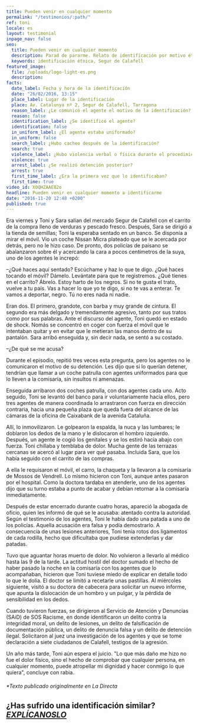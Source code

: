 ```yaml
---
title: Pueden venir en cualquier momento
permalink: "/testimonios/:path/"
ref: toni
locale: es
layout: testimonial
inpage_nav: false
seo:
  title: Pueden venir en cualquier momento
  description: Parad de pararme. Relato de identificación por motivo étnico en Segur de Calafell.
  keywords: identificación étnica, Segur de Calafell
featured_image:
  file: /uploads/logo-light-es.png
  description: 
facts:
  date_label: Fecha y hora de la identificación
  date: "26/02/2016, 13:15"
  place_label: Lugar de la identificación
  place: Av. Catalunya nº 2, Segur de Calafell, Tarragona
  reason_label: ¿Le comunicó el agente el motivo de la identificación?
  reason: false
  identification_label: ¿Se identificó el agente?
  identification: false
  in_uniform_label: ¿El agente estaba uniformado?
  in_uniform: false
  search_label: ¿Hubo cacheo después de la identificación?
  search: true
  violence_label: ¿Hubo violencia verbal o física durante el procedimiento de identificación y registro?
  violence: true
  arrest_label: ¿Se realizó detención posterior?
  arrest: true
  first_time_label: ¿Era la primera vez que lo identificaban?
  first_time: true
video_id: X0QHZAAE82o
headline: Pueden venir en cualquier momento a identificarme
date: "2016-11-20 12:48 +0200"
published: true
---
```

Era viernes y Toni y Sara salían del mercado Segur de Calafell con el carrito de la compra lleno de verduras y pescado fresco. Después, Sara se dirigió a la tienda de semillas; Toni la esperaba sentado en un banco. Se disponía a mirar el móvil. Vio un coche Nissan Micra plateado que se le acercada por detrás, pero no le hizo caso. De pronto, dos policías de paisano se abalanzaron sobre él y acercando la cara a pocos centímetros de la suya, uno de los agentes le increpó:

–¿Qué haces aquí sentado? Escúchame y haz lo que te digo. ¿Qué haces tocando el móvil? Dámelo. Levántate para que te registremos. ¿Qué tienes en el carrito? Ábrelo. Estoy harto de los negros. Si no te gusta el trato, vuelve a tu país. Vas a hacer lo que yo te digo, si no te vas a enterar. Te vamos a deportar, negro. Tú no eres nada ni nadie.

Eran dos. El primero, grandote, con barba y muy grande de cintura. El segundo era más delgado y tremendamente agresivo, tanto por sus tratos como por sus palabras. Ante el discurso del agente, Toni quedó en estado de shock. Nomás se concentró en coger con fuerza el móvil que le intentaban quitar y en evitar que le metieran las manos dentro de su pantalón. Sara arribó enseguida y, sin decir nada, se sentó a su costado.

–¿De qué se me acusa?

Durante el episodio, repitió tres veces esta pregunta, pero los agentes no le comunicaron el motivo de su detención. Les dijo que si lo querían detener, tendrían que llamar a un coche patrulla con agentes uniformados para que lo lleven a la comisaría, sin insultos ni amenazas.

Enseguida arribaron dos coches patrulla, con dos agentes cada uno. Acto seguido, Toni se levantó del banco para ir voluntariamente hacia ellos, pero tres agentes de manera coordinada lo arrastraron con fuerza en dirección contraria, hacia una pequeña plaza que queda fuera del alcance de las cámaras de la oficina de Caixabank de la avenida Cataluña.

Allí, lo inmovilizaron. Le golpearon la espalda, la nuca y las lumbares; le doblaron los dedos de la mano y le dislocaron el hombro izquierdo. Después, un agente le cogió los genitales y se los estiró hacia abajo con fuerza. Toni chillaba y temblaba de dolor. Mucha gente de las terrazas cercanas se acercó al lugar para ver qué pasaba. Incluida Sara, que los había seguido con el carrito de las compras.

A ella le requisaron el móvil, el carro, la chaqueta y la llevaron a la comisaría de Mossos de Vendrell. Lo mismo hicieron con Toni, aunque antes pasaron por el hospital. Como la doctora tardaba en atenderle, uno de los agentes dijo que su turno estaba a punto de acabar y debían retornar a la comisaría inmediatamente.

Después de estar encerrado durante cuatro horas, apareció la abogada de oficio, quien les informó de qué se le acusaba: atentado contra la autoridad. Según el testimonio de los agentes, Toni le había dado una patada a uno de los policías. Aquella acusación era falsa y podía demostrarlo. A consecuencia de unas lesiones anteriores, Toni tenía rotos dos ligamentos de cada rodilla, hecho que dificultaba que pudiese extenderlas y dar patadas.

Tuvo que aguantar horas muerto de dolor. No volvieron a llevarlo al médico hasta las 9 de la tarde. La actitud hostil del doctor sumado el hecho de haber pasado la noche en la comisaría con los agentes que lo acompañaban, hicieron que Toni tuviese miedo de explicar en detalle todo lo que le dolía. El doctor se limitó a recetarle unas pastillas. Al miércoles siguiente, visitó a su doctora de cabecera para solicitar un nuevo informe, que apunta la dislocación de un hombro y un pulgar, y la pérdida de sensibilidad en los dedos.

Cuando tuvieron fuerzas, se dirigieron al Servicio de Atención y Denuncias (SAiD) de SOS Racisme, en donde identificaron un delito contra la integridad moral, un delito de lesiones, un delito de falsificación de documentación pública, un delito de denuncia falsa y un delito de detención ilegal. Solicitaron al juez una investigación de los agentes y que se tome declaración a siete ciudadanos de Calafell, testigos de la agresión.

Un año más tarde, Toni aún espera el juicio. "Lo que más daño me hizo no fue el dolor físico, sino el hecho de comprobar que cualquier persona, en cualquier momento, puede atropellar mi dignidad y hacer conmigo lo que quiera", concluye con rabia.

###### \*Texto publicado originalmente en La Directa

## ¿Has sufrido una identificación similar? [**_EXPLÍCANOSLO_**](https://www.paraddepararme.org/inicio/#report-incident)